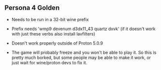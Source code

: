 ## Persona 4 Golden
- Needs to be run in a 32-bit wine prefix
- Prefix needs 'wmp9 devenum d3dx11_43 quartz dxvk' (if it doesn't work with just these verbs also install lavfilters)
- Doesn't work properly outside of Proton 5.0.9

- The game will probably freeze and you won't be able to play it. So this is pretty much borked, but some people may be able to make it work, or just wait for wine/proton devs to fix it.